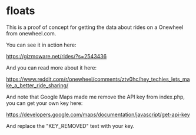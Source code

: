 # floats
This is a proof of concept for getting the data about rides on a Onewheel from onewheel.com.

You can see it in action here:

https://gizmoware.net/rides/?s=2543436

And you can read more about it here:

https://www.reddit.com/r/onewheel/comments/ztv0hc/hey_techies_lets_make_a_better_ride_sharing/

And note that Google Maps made me remove the API key from index.php, you can get your own key here:

https://developers.google.com/maps/documentation/javascript/get-api-key

And replace the "KEY_REMOVED" text with your key. 
